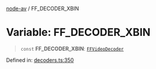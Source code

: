 [node-av](../globals.md) / FF\_DECODER\_XBIN

# Variable: FF\_DECODER\_XBIN

> `const` **FF\_DECODER\_XBIN**: [`FFVideoDecoder`](../type-aliases/FFVideoDecoder.md)

Defined in: [decoders.ts:350](https://github.com/seydx/av/blob/f8631fc881b394300b1479f511d55cf1c370a87f/src/constants/decoders.ts#L350)
